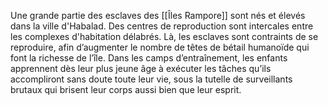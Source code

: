 Une grande partie des esclaves des [[Îles Rampore]] sont nés et élevés dans la ville d'Habalad. Des centres de reproduction sont intercales entre les complexes d'habitation délabrés. Là, les esclaves sont contraints de se reproduire, afin d’augmenter le nombre de têtes de bétail humanoïde qui font la richesse de l’île. Dans les camps d’entraînement, les enfants apprennent dès leur plus jeune âge à exécuter les tâches qu’ils accompliront sans doute toute leur vie, sous la tutelle de surveillants brutaux qui brisent leur corps aussi bien que leur esprit.